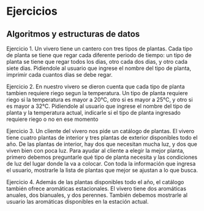 # Ejercicios

## Algoritmos y estructuras de datos

Ejercicio 1. Un vivero tiene un cantero con tres tipos de plantas. Cada tipo de planta se tiene que regar cada
diferente periodo de tiempo: un tipo de planta se tiene que regar todos los dias, otro cada dos dias, y otro cada
siete dias. Pidiendole al usuario que ingrese el nombre del tipo de planta, imprimir cada cuantos dias se debe regar.

Ejercicio 2. En nuestro vivero se dieron cuenta que cada tipo de planta tambien requiere riego segun la temperatura.
Un tipo de planta requiere riego si la temperatura es mayor a 20°C, otro si es mayor a 25°C, y otro si es mayor a 32°C.
Pidiendole al usuario que ingrese el nombre del tipo de planta y la temperatura actual, indicarle si el tipo de planta 
ingresado requiere riego o no en ese momento

Ejercicio 3. Un cliente del vivero nos pide un catálogo de plantas. El vivero tiene cuatro plantas de interior y tres
plantas de exterior disponibles todo el año. De las plantas de interior, hay dos que necesitan mucha luz, y dos que
viven bien con poca luz. Para ayudar al cliente a elegir la mejor planta, primero debemos preguntarle qué tipo de
planta necesita y las condiciones de luz del lugar donde la va a colocar. Con toda la información que ingresa el
usuario, mostrarle la lista de plantas que mejor se ajustan a lo que busca.

Ejercicio 4. Además de las plantas disponibles todo el año, el catálogo también ofrece aromáticas estacionales.
El vivero tiene dos aromáticas anuales, dos bianuales, y dos perennes. También debemos mostrarle al usuario las
aromáticas disponibles en la estación actual.
